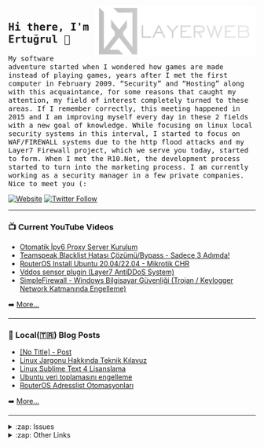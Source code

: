 <a href="https://layer.web.tr" target="_blank">
    <img title="LAYERWEB Hosting" align="right" width="328px" src="https://github.com/lwertugrul/lwertugrul/blob/main/layerweb_white.png?raw=true"/>
</a>
<h2>
    <samp>Hi there, I'm Ertuğrul 👋</samp>
</h2>
<p>
    <samp>
        My software adventure started when I wondered how games are made instead of playing games, years after I met the first computer in February 2009. “Security” and “Hosting” along with this acquaintance, for some reasons that caught my attention, my field of interest completely turned to these areas. If I remember correctly, this meeting happened in 2015 and I am improving myself every day in these 2 fields with a new goal of knowledge. While focusing on linux local security systems in this interval, I started to focus on WAF/FIREWALL systems due to the http flood attacks and my Layer7 Firewall project, which we serve you today, started to form. When I met the R10.Net, the development process started to turn into the marketing process. I am currently working as a security manager in a few private companies.</br> Nice to meet you (: 
    </samp>
</p>

[![Website](https://img.shields.io/website?label=layer.web.tr&style=for-the-badge&url=https%3A%2F%2Fblog.layer.web.tr)](https://layer.web.tr)
[![Twitter Follow](https://img.shields.io/twitter/follow/lwertugrul?color=1DA1F2&logo=twitter&style=for-the-badge)](https://twitter.com/intent/follow?original_referer=https%3A%2F%2Fgithub.com%2FByT13R&screen_name=lwertugrul)

---

### 📺 Current YouTube Videos

<!-- YOUTUBE:START -->
- [Otomatik İpv6 Proxy Server Kurulum](https://www.youtube.com/watch?v=UZfALUON3k8)
- [Teamspeak Blacklist Hatası Çözümü/Bypass - Sadece 3 Adımda!](https://www.youtube.com/watch?v=kbhD6pdQq38)
- [RouterOS Install Ubuntu 20.04/22.04 - Mikrotik CHR](https://www.youtube.com/watch?v=b8KmlZmcw1s)
- [Vddos sensor plugin &lpar;Layer7 AntiDDoS System&rpar;](https://www.youtube.com/watch?v=f9jMMMqAnVU)
- [SimpleFirewall - Windows Bilgisayar Güvenliği &lpar;Trojan / Keylogger Network Katmanında Engelleme&rpar;](https://www.youtube.com/watch?v=AttWFvxSJTI)
<!-- YOUTUBE:END -->

➡️ [More...](https://www.youtube.com/channel/UCM1G2CgjxYaGhvMF5Ri3Zjw)

---

### 📕 Local(🇹🇷) Blog Posts

<!-- BLOG-POST-LIST:START -->
- [[No Title] - Post](https://blog.layer.web.tr/posts/2025-09-25-updatefinal/)
- [Linux Jargonu Hakkında Teknik Kılavuz](https://blog.layer.web.tr/posts/linux-jargonlari-hakkinda-kilavuz/)
- [Linux Sublime Text 4 Lisanslama](https://blog.layer.web.tr/posts/sublime-text-4-unlimiteduserlisance/)
- [Ubuntu veri toplamasını engelleme](https://blog.layer.web.tr/posts/ubuntu-mahremiyet-ayarlari/)
- [RouterOS Adresslist Otomasyonları](https://blog.layer.web.tr/posts/mikrotik-adresslist-otomasyonlar/)
<!-- BLOG-POST-LIST:END -->

➡️ [More...](https://blog.layer.web.tr)

---

<details>
  <summary>:zap: Issues</summary>
  
<!--START_SECTION:activity-->
1. ❗️ Reopened issue [#1251](https://github.com/CISOfy/lynis/issues/1251) in [CISOfy/lynis](https://github.com/CISOfy/lynis)
2. ❗️ Closed issue [#1251](https://github.com/CISOfy/lynis/issues/1251) in [CISOfy/lynis](https://github.com/CISOfy/lynis)
3. ❗️ Opened issue [#1251](https://github.com/CISOfy/lynis/issues/1251) in [CISOfy/lynis](https://github.com/CISOfy/lynis)
4. 🗣 Commented on [#1](https://github.com/lwertugrul/vddos-sensor-plugin/issues/1) in [lwertugrul/vddos-sensor-plugin](https://github.com/lwertugrul/vddos-sensor-plugin)
5. 🗣 Commented on [#1](https://github.com/lwertugrul/vddos-sensor-plugin/issues/1) in [lwertugrul/vddos-sensor-plugin](https://github.com/lwertugrul/vddos-sensor-plugin)
<!--END_SECTION:activity-->

</details>

<details>
  <summary>:zap: Other Links</summary>

  * https://gitlab.com/layerweb
  * https://www.r10.net/profil/115364-t13r.html

</details>

[website]: https://layer.web.tr
[twitter]: https://twitter.com/ByT13R
[youtube]: https://www.youtube.com/channel/UCM1G2CgjxYaGhvMF5Ri3Zjw
